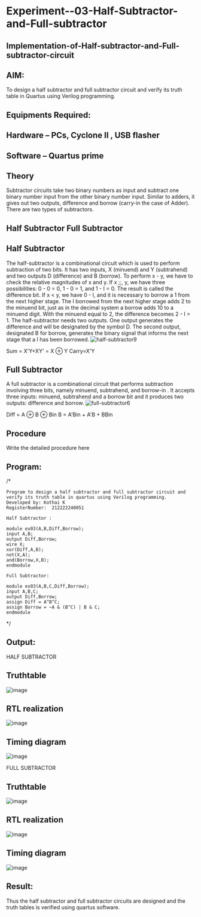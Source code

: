 # Experiment--03-Half-Subtractor-and-Full-subtractor
## Implementation-of-Half-subtractor-and-Full-subtractor-circuit
## AIM:
To design a half subtractor and full subtractor circuit and verify its truth table in Quartus using Verilog programming.

## Equipments Required:
## Hardware – PCs, Cyclone II , USB flasher
## Software – Quartus prime
## Theory
Subtractor circuits take two binary numbers as input and subtract one binary number input from the other binary number input. Similar to adders, it gives out two outputs, difference and borrow (carry-in the case of Adder). There are two types of subtractors.

## Half Subtractor Full Subtractor
## Half Subtractor
The half-subtractor is a combinational circuit which is used to perform subtraction of two bits. It has two inputs, X (minuend) and Y (subtrahend) and two outputs D (difference) and B (borrow). To perform x - y, we have to check the relative magnitudes of x and y. If x ;;, y, we have three possibilities: 0 - 0 = 0, 1 - 0 = 1, and 1 - I = 0. The result is called the difference bit. If x < y, we have 0 - I, and it is necessary to borrow a 1 from the next higher stage. The I borrowed from the next higher stage adds 2 to the minuend bit, just as in the decimal system a borrow adds 10 to a minuend digit. With the minuend equal to 2, the difference becomes 2 - I = 1. The half-subtractor needs two outputs. One output generates the difference and will be designated by the symbol D. The second output, designated B for borrow, generates the binary signal that informs the next stage that a I has been borrowed.
![half-subtractor9](https://user-images.githubusercontent.com/36288975/166112538-58c3bc7c-ee5d-4e6a-ac8d-8e8328efe27a.png)


Sum = X'Y+XY' = X ⊕ Y
Carry=X'Y

## Full Subtractor
A full subtractor is a combinational circuit that performs subtraction involving three bits, namely minuend, subtrahend, and borrow-in . It accepts three inputs: minuend, subtrahend and a borrow bit and it produces two outputs: difference and borrow. 
![full-subtractor6](https://user-images.githubusercontent.com/36288975/166112541-24c68359-3de8-4674-ae22-8272ffc385ed.png)


Diff = A ⊕ B ⊕ Bin B = A'Bin + A'B + BBin

## Procedure



Write the detailed procedure here 


## Program:
/*
~~~
Program to design a half subtractor and full subtractor circuit and verify its truth table in quartus using Verilog programming.
Developed by: Kothai K
RegisterNumber:  212222240051

Half Subtractor :

module ex03(A,B,Diff,Borrow);
input A,B;
output Diff,Borrow;
wire X;
xor(Diff,A,B);
not(X,A);
and(Borrow,X,B);
endmodule

Full Subtractor:

module ex03(A,B,C,Diff,Borrow);
input A,B,C;
output Diff,Borrow;
assign Diff = A^B^C;
assign Borrow = ~A & (B^C) | B & C;
endmodule
~~~

*/

## Output:
HALF SUBTRACTOR
## Truthtable
![image](https://user-images.githubusercontent.com/121609342/233272511-b09cdb82-b0b9-47c8-a4a4-69b08b6b095f.png)
##  RTL realization
![image](https://user-images.githubusercontent.com/121609342/233272582-6feaf2c6-4f30-47c1-ada8-bfe0936321f7.png)
## Timing diagram 
![image](https://user-images.githubusercontent.com/121609342/233272634-4d414b76-ffd4-4cb6-acf8-9861e4dadc7f.png)

FULL SUBTRACTOR
## Truthtable
![image](https://user-images.githubusercontent.com/121609342/233272719-deda1c21-e118-42ce-b590-2880438f9446.png)
##  RTL realization
![image](https://user-images.githubusercontent.com/121609342/233272799-d8c6ddb9-a350-466e-864d-fbe8fb635b22.png)
## Timing diagram 
![image](https://user-images.githubusercontent.com/121609342/233273178-47ab42c7-d57f-4790-805b-4e827b1adea9.png)
## Result:
Thus the half subtractor and full subtractor circuits are designed and the truth tables is verified using quartus software.
